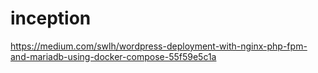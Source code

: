 # inception

https://medium.com/swlh/wordpress-deployment-with-nginx-php-fpm-and-mariadb-using-docker-compose-55f59e5c1a